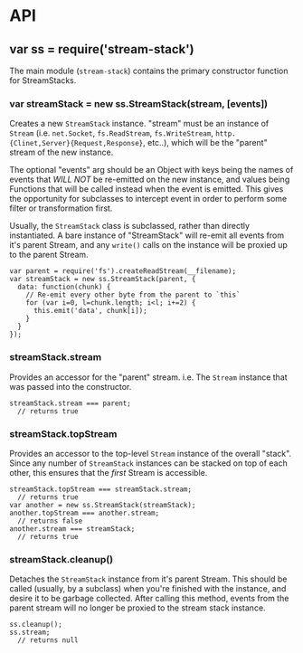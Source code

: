 # API

## var ss = require('stream-stack')

The main module (`stream-stack`) contains the primary constructor function for StreamStacks.

### var streamStack = new ss.StreamStack(stream, [events])

Creates a new `StreamStack` instance. "stream" must be an instance of `Stream` (i.e. `net.Socket`,
`fs.ReadStream`, `fs.WriteStream`, `http.{Clinet,Server}{Request,Response}`, etc..), which will be
the "parent" stream of the new instance.

The optional "events" arg should be an Object with keys being the names of events that _WILL NOT_
be re-emitted on the new instance, and values being Functions that will be called instead when the
event is emitted. This gives the opportunity for subclasses to intercept event in order to perform
some filter or transformation first.

Usually, the `StreamStack` class is subclassed, rather than directly instantiated. A bare instance
of "StreamStack" will re-emit all events from it's parent Stream, and any `write()` calls on the
instance will be proxied up to the parent Stream.

    var parent = require('fs').createReadStream(__filename);
    var streamStack = new ss.StreamStack(parent, {
      data: function(chunk) {
        // Re-emit every other byte from the parent to `this`
        for (var i=0, l=chunk.length; i<l; i+=2) {
          this.emit('data', chunk[i]);
        }
      }
    });

### streamStack.stream

Provides an accessor for the "parent" stream. i.e. The `Stream` instance that was passed into
the constructor.

    streamStack.stream === parent;
      // returns true

### streamStack.topStream

Provides an accessor to the top-level `Stream` instance of the overall "stack". Since any number
of `StreamStack` instances can be stacked on top of each other, this ensures that the _first_
Stream is accessible.

    streamStack.topStream === streamStack.stream;
      // returns true
    var another = new ss.StreamStack(streamStack);
    another.topStream === another.stream;
      // returns false
    another.stream === streamStack;
      // returns true

### streamStack.cleanup()

Detaches the `StreamStack` instance from it's parent Stream. This should be called (usually, by a
subclass) when you're finished with the instance, and desire it to be garbage collected. After
calling this method, events from the parent stream will no longer be proxied to the stream stack
instance.

    ss.cleanup();
    ss.stream;
      // returns null
